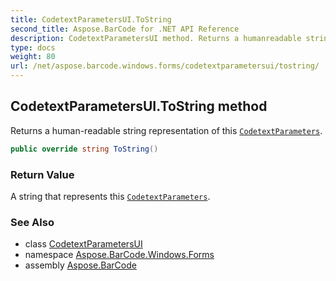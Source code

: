 ```yaml
---
title: CodetextParametersUI.ToString
second_title: Aspose.BarCode for .NET API Reference
description: CodetextParametersUI method. Returns a humanreadable string representation of this CodetextParameters
type: docs
weight: 80
url: /net/aspose.barcode.windows.forms/codetextparametersui/tostring/
---
```

## CodetextParametersUI.ToString method

Returns a human-readable string representation of this [`CodetextParameters`](../../../aspose.barcode.generation/codetextparameters/).

```csharp
public override string ToString()
```

### Return Value

A string that represents this [`CodetextParameters`](../../../aspose.barcode.generation/codetextparameters/).

### See Also

* class [CodetextParametersUI](../)
* namespace [Aspose.BarCode.Windows.Forms](../../../aspose.barcode.windows.forms/)
* assembly [Aspose.BarCode](../../../)


